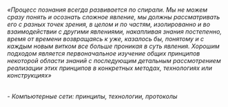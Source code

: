 ###### «Процесс познания всегда развивается по спирали. Мы не можем сразу понять и осознать сложное явление, мы должны рассматривать его с разных точек зрения, в целом и по частям, изолированно и во взаимодействии с другими явлениями, накапливая знания постепенно, время от времени возвращаясь к уже, казалось бы, понятому и с каждым новым витком все больше проникая в суть явления. Хорошим подходом является первоначальное изучение общих принципов некоторой области знаний с последующим детальным рассмотрением реализации этих принципов в конкретных методах, технологиях или конструкциях»
###### -  Компьютерные сети: принципы, технологии, протоколы